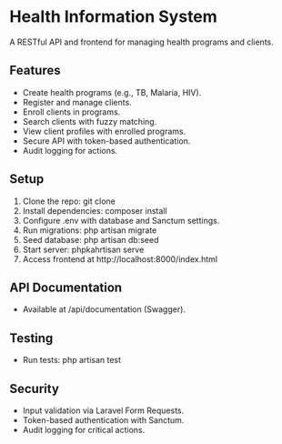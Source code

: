 # Health Information System

A RESTful API and frontend for managing health programs and clients.

## Features
- Create health programs (e.g., TB, Malaria, HIV).
- Register and manage clients.
- Enroll clients in programs.
- Search clients with fuzzy matching.
- View client profiles with enrolled programs.
- Secure API with token-based authentication.
- Audit logging for actions.

## Setup
1. Clone the repo: git clone <repo-url>
2. Install dependencies: composer install
3. Configure .env with database and Sanctum settings.
4. Run migrations: php artisan migrate
5. Seed database: php artisan db:seed
6. Start server: phpkahrtisan serve
7. Access frontend at http://localhost:8000/index.html

## API Documentation
- Available at /api/documentation (Swagger).

## Testing
- Run tests: php artisan test

## Security
- Input validation via Laravel Form Requests.
- Token-based authentication with Sanctum.
- Audit logging for critical actions.
